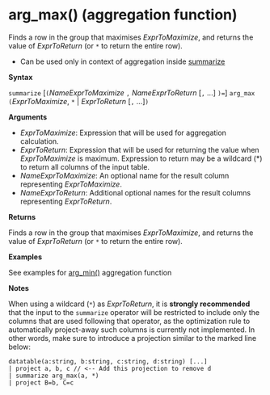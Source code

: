 # arg_max() (aggregation function)

Finds a row in the group that maximises *ExprToMaximize*, and returns the value of *ExprToReturn* (or `*` to return the entire row).

* Can be used only in context of aggregation inside [summarize](query_language_summarizeoperator.md)

**Syntax**

`summarize` [`(`*NameExprToMaximize* `,` *NameExprToReturn* [`,` ...] `)=`] `arg_max` `(`*ExprToMaximize*, `*` | *ExprToReturn*  [`,` ...]`)`

**Arguments**

* *ExprToMaximize*: Expression that will be used for aggregation calculation. 
* *ExprToReturn*: Expression that will be used for returning the value when *ExprToMaximize* is
  maximum. Expression to return may be a wildcard (*) to return all columns of the input table.
* *NameExprToMaximize*: An optional name for the result column representing *ExprToMaximize*.
* *NameExprToReturn*: Additional optional names for the result columns representing *ExprToReturn*.

**Returns**

Finds a row in the group that maximises *ExprToMaximize*, and 
returns the value of *ExprToReturn* (or `*` to return the entire row).

**Examples**

See examples for [arg_min()](query_language_arg_min_aggfunction.md) aggregation function

**Notes**

When using a wildcard (`*`) as *ExprToReturn*, it is **strongly recommended** that
the input to the `summarize` operator will be restricted to include only the columns
that are used following that operator, as the optimization rule to automatically 
project-away such columns is currently not implemented. In other words, make sure
to introduce a projection similar to the marked line below:

<!--- csl --->
```
datatable(a:string, b:string, c:string, d:string) [...]
| project a, b, c // <-- Add this projection to remove d
| summarize arg_max(a, *)
| project B=b, C=c
```
